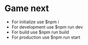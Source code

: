 # Game next
 - For initialize use $npm i
 - For development use $npm run dev
 - For build use $npm run build
 - For production use $npm run start
